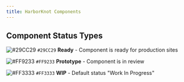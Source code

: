 ```yaml
---
title: HarborKnot Components
---
```


## Component Status Types

![#29CC29](https://placehold.it/55/29CC29/000000?text=+) `#29CC29` **Ready** - Component is ready for production sites

![#FF9233](https://placehold.it/55/FF9233/000000?text=+) `#FF9233` **Prototype** - Component is in review

![#FF3333](https://placehold.it/55/FF3333/000000?text=+) `#FF3333` **WIP** - Default status "Work In Progress"

